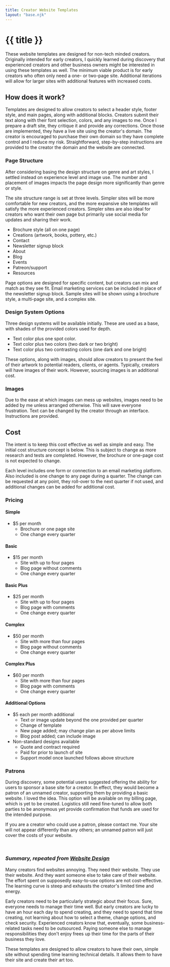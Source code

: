 ```yaml
---
title: Creator Website Templates
layout: "base.njk"
---
```


# {{ title }}

These website templates are designed for non-tech minded creators. Originally intended for early creators, I quickly learned during discovery that experienced creators and other business owners might be interested in using these templates as well. The minimum viable product is for early creators who often only need a one- or two-page site. Additional iterations will allow for larger sites with additional features with increased costs. 

## How does it work?
Templates are designed to allow creators to select a header style, footer style, and main pages, along with additional blocks. Creators submit their text along with their font selection, colors, and any images to me. Once I prepare a draft site, they critique it and provide any corrections. Once those are implemented, they have a live site using the creator's domain. The creator is encouraged to purchase their own domain so they have complete control and I reduce my risk. Straightforward, step-by-step instructions are provided to the creator the domain and the website are connected.

### Page Structure
After considering basing the design structure on genre and art styles, I settled instead on experience level and image use. The number and placement of images impacts the page design more significantly than genre or style.

The site structure range is set at three levels. Simpler sites will be more comfortable for new creators, and the more expansive site templates will satisfy the more experienced creators. Simpler sites are also ideal for creators who want their own page but primarily use social media for updates and sharing their work.

* Brochure style (all on one page)
* Creations (artwork, books, pottery, etc.)
* Contact
* Newsletter signup block
* About
* Blog
* Events
* Patreon/support
* Resources

Page options are designed for specific content, but creators can mix and match as they see fit. Email marketing services can be included in place of the newsletter signup block. Sample sites will be shown using a brochure style, a multi-page site, and a complex site. 

### Design System Options
Three design systems will be available initially. These are used as a base, with shades of the provided colors used for depth.

* Text color plus one spot color.
* Text color plus two colors (two dark or two bright)
* Text color plus two contrasting colors (one dark and one bright)

These options, along with images, should allow creators to present the feel of their artwork to potential readers, clients, or agents. Typically, creators will have images of their work. However, sourcing images is an additional cost.

### Images
Due to the ease at which images can mess up websites, images need to be added by me unless arranged otherwise. This will save everyone frustration. Text can be changed by the creator through an interface. Instructions are provided.

## Cost
The intent is to keep this cost effective as well as simple and easy. The initial cost structure concept is below. This is subject to change as more research and tests are completed. However, the brochure or one-page cost is not expected to change.

Each level includes one form or connection to an email marketing platform. Also included is one change to any page during a quarter. The change can be requested at any point, they roll-over to the next quarter if not used, and additional changes can be added for additional cost. 

### Pricing
#### Simple
* $5 per month
    * Brochure or one page site
    * One change every quarter 

#### Basic 
* $15 per month
    * Site with up to four pages
    * Blog page without comments
    * One change every quarter 

#### Basic Plus
* $25 per month
    * Site with up to four pages
    * Blog page with comments
    * One change every quarter 

#### Complex
* $50 per month
    * Site with more than four pages
    * Blog page without comments
    * One change every quarter

#### Complex Plus
* $60 per month
    * Site with more than four pages
    * Blog page with comments
    * One change every quarter 

#### Additional Options
* $5 each per month additional
    * Text or image update beyond the one provided per quarter
    * Change of template
    * New page added; may change plan as per above limits
    * Blog post added; can include image
* Non-standard designs available
    * Quote and contract required
    * Paid for prior to launch of site
    * Support model once launched follows above structure

### Patrons
During discovery, some potential users suggested offering the ability for users to sponsor a base site for a creator. In effect, they would become a patron of an unnamed creator, supporting them by providing a basic website. I loved the idea. This option will be available on my billing page, which is yet to be created. Logistics still need fine-tuned to allow both parties to be anonymous yet provide confirmation that funds are used for the intended purpose.

If you are a creator who could use a patron, please contact me. Your site will not appear differently than any others; an unnamed patron will just cover the costs of your website.

<br>

### *Summary, repeated from [Website Design](../sitedesign)*

Many creators find websites annoying. They need their website. They use their website. And they want someone else to take care of their website. The effort spent on supposedly easy-to-use options are not cost-effective. The learning curve is steep and exhausts the creator's limited time and energy.

Early creators need to be particularly strategic about their focus. Sure, everyone needs to manage their time well. But early creators are lucky to have an hour each day to spend creating, and they need to spend that time creating, not learning about how to select a theme, change options, and check security. Experienced creators know that, eventually, some business-related tasks need to be outsourced. Paying someone else to manage responsibilities they don't enjoy frees up their time for the parts of their business they love.

These templates are designed to allow creators to have their own, simple site without spending time learning technical details. It allows them to have their site and create their art too.
